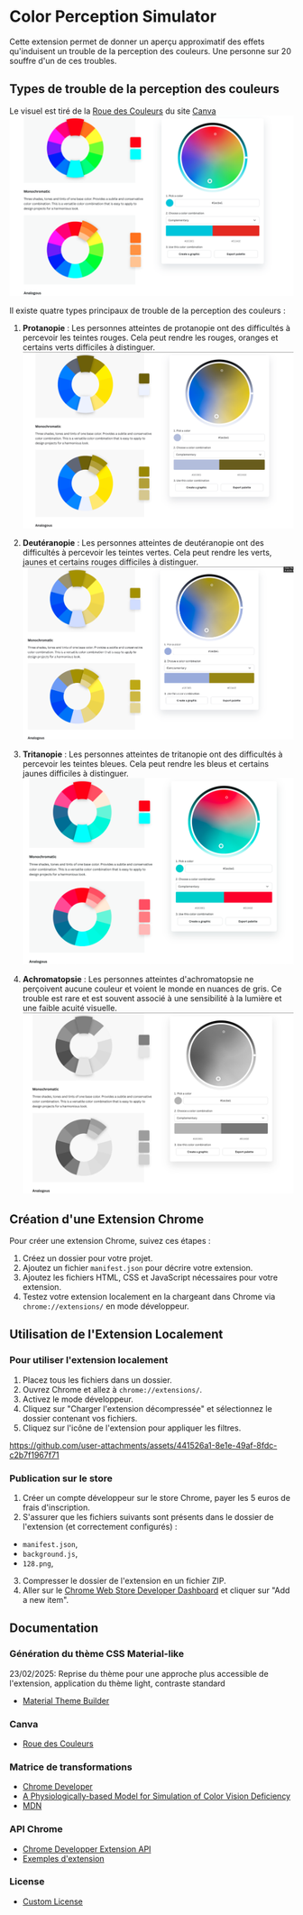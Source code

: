 # Color Perception Simulator

Cette extension permet de donner un aperçu approximatif des effets qu'induisent un trouble de la perception des couleurs. Une personne sur 20 souffre d'un de ces troubles.

## Types de trouble de la perception des couleurs

Le visuel est tiré de la [Roue des Couleurs](https://www.canva.com/colors/color-wheel/) du site [Canva](https://www.canva.com/)
![Roue des Couleurs](./assets/images/readme/color_wheels_canva.png)

Il existe quatre types principaux de trouble de la perception des couleurs :

1. **Protanopie** : Les personnes atteintes de protanopie ont des difficultés à percevoir les teintes rouges. Cela peut rendre les rouges, oranges et certains verts difficiles à distinguer.
   ![Protanopie](./assets/images/readme/protanopia.png)

2. **Deutéranopie** : Les personnes atteintes de deutéranopie ont des difficultés à percevoir les teintes vertes. Cela peut rendre les verts, jaunes et certains rouges difficiles à distinguer.
   ![Deutéranopie](./assets/images/readme/deuteranopia.png)

3. **Tritanopie** : Les personnes atteintes de tritanopie ont des difficultés à percevoir les teintes bleues. Cela peut rendre les bleus et certains jaunes difficiles à distinguer.
   ![Tritanopie](./assets/images/readme/tritanopia.png)

4. **Achromatopsie** : Les personnes atteintes d'achromatopsie ne perçoivent aucune couleur et voient le monde en nuances de gris. Ce trouble est rare et est souvent associé à une sensibilité à la lumière et une faible acuité visuelle.
   ![Achromatopsie](./assets/images/readme/achromatopsie.png)

## Création d'une Extension Chrome

Pour créer une extension Chrome, suivez ces étapes :

1. Créez un dossier pour votre projet.
2. Ajoutez un fichier `manifest.json` pour décrire votre extension.
3. Ajoutez les fichiers HTML, CSS et JavaScript nécessaires pour votre extension.
4. Testez votre extension localement en la chargeant dans Chrome via `chrome://extensions/` en mode développeur.

## Utilisation de l'Extension Localement

### Pour utiliser l'extension localement

1. Placez tous les fichiers dans un dossier.
2. Ouvrez Chrome et allez à `chrome://extensions/`.
3. Activez le mode développeur.
4. Cliquez sur "Charger l'extension décompressée" et sélectionnez le dossier contenant vos fichiers.
5. Cliquez sur l'icône de l'extension pour appliquer les filtres.

<https://github.com/user-attachments/assets/441526a1-8e1e-49af-8fdc-c2b7f1967f71>

### Publication sur le store

1. Créer un compte développeur sur le store Chrome, payer les 5 euros de frais d'inscription.
2. S'assurer que les fichiers suivants sont présents dans le dossier de l'extension (et correctement configurés) :

- `manifest.json`,
- `background.js`,
- `128.png`,

3. Compresser le dossier de l'extension en un fichier ZIP.
4. Aller sur le [Chrome Web Store Developer Dashboard](https://chrome.google.com/webstore/devconsole) et cliquer sur "Add a new item".

## Documentation

### Génération du thème CSS Material-like

23/02/2025: Reprise du thème pour une approche plus accessible de l'extension, application du thème light, contraste standard

- [Material Theme Builder](https://material-foundation.github.io/material-theme-builder/)

### Canva

- [Roue des Couleurs](https://www.canva.com/colors/color-wheel/)

### Matrice de transformations

- [Chrome Developer](https://developer.chrome.com/docs/chromium/cvd?hl=fr)
- [A Physiologically-based Model for Simulation of Color Vision Deficiency](https://www.inf.ufrgs.br/%7Eoliveira/pubs_files/CVD_Simulation/CVD_Simulation.html)
- [MDN <feColorMatrix>](https://developer.mozilla.org/en-US/docs/Web/SVG/Element/feColorMatrix)

### API Chrome

- [Chrome Developper Extension API](https://developer.chrome.com/docs/extensions/reference/api?hl=fr)
- [Exemples d'extension](https://github.com/GoogleChrome/chrome-extensions-samples)

### License

- [Custom License](./LICENSE.txt)
